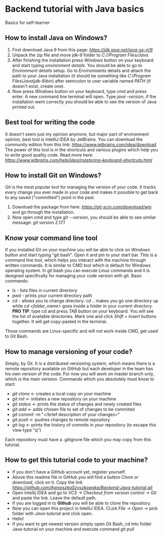 # Backend tutorial with Java basics
Basics for self-learner

## How to install Java on Windows?
1. First download Java 9 from this page: *https://jdk.java.net/java-se-ri/9*
2. Unpack the zip file and move jdk-9 folder to *C://Program Files/Java*.
3. After finishing the installation press *Windows* button on your keyboard and start typing *environment details*. You should be able to go to *Environment details* setup.
Go to Environments details and attach the path to your Java installation (it should be something like *C:\Program Files\Java\jdk-9\bin*) after semicolon to user variable named *PATH* (if doesn't exist, create one).
4. Now press *Windows* button on your keyboard, type *cmd* and press enter. A new command line terminal will open. Type *java -version*, if the installation went correctly you should be able to see the version of Java printed out.

## Best tool for writing the code
It doesn't seem just my opinion anymore, but major part of environment opinion, best tool is IntelliJ IDEA by JetBrains. You can download the community edition from this link:
https://www.jetbrains.com/idea/download
The power of this tool is in the shortcuts and various plugins which help you to write good quality code. Read more here: *https://www.jetbrains.com/help/idea/mastering-keyboard-shortcuts.html*

## How to install Git on Windows?
Git is the most popular tool for managing the version of your code. It tracks every change you ever made in your code and makes it possible to get back to any saved ("committed") point in the past.
1. Download the package from here: *https://git-scm.com/download/win* and go through the installation. 
2. Now open cmd and type *git --version*, you should be able to see similar message: *git version 2.17.1*

## Know your command line tool
If you installed Git on your machine you will be able to click on *Windows* button and start typing "git bash". Open it and pin to your start bar. This is a command line tool, 
which helps you interact with the machine through written commands. It is similar to CMD tool which is default for Windows operating system.
In git bash you can execute Linux commands and it is designed specifically for managing your code version with git.
Basic commands:
* ls - lists files in current directory
* pwd - prints your current directory path
* cd - allows you to change directory: *cd ..* makes you go one directory up while *cd <folder_name>* goes inside a folder in your current directory. 
**PRO TIP**: type cd and press *TAB* button on your keyboard. You will see the list of available directories. Mark one and click *Shift* + *Insert* buttons together. It will get copy-pasted in the terminal.

Those commands are Linux-specific and will not work inside CMD, get used to Git Bash.

## How to manage versioning of your code?
Simply, by Git. It is a distributed versioning system, which means there is a remote repository available on GitHub but each
developer in the team has his own version of the code. For now you will work on master branch only, which is the main verision.
Commands which you absolutely must know to start:
* *git clone* <- creates a local copy on your machine
* *git init* <- initiates a new repository on your machine
* *git status* <- prints the status of changes and newly created files
* *git add <filename>* <- adds chosen file to set of changes to be commited
* *git commit* -m "</brief description of your changes>"
* *git push* <- pushes changes to remote repository
* *git log* <- prints the history of commits in your repository (to escape this view type "q")

Each repository must have a .gitignore file which you may copy from this tutorial.


## How to get this tutorial code to your machine?
* If you don't have a GitHub account yet, register yourself. 
* Above this readme file in GitHub you will find a button *Clone or download*, click on it. Copy the link *https://github.com/AgnieszkaSzyszkowska/Backend-Java-tutorial.git*
* Open Intellij IDEA and go to *VCS -> Checkout from version control -> Git* and paste the link. Leave the default path. 
* If you are logged in to **Github** you will be able to clone the repository.
* Now you can open this project in IntelliJ IDEA. CLick *File -> Open ->* pick folder with *Java-tutorial* and click open. 
* Hello!
* If you want to get newest version simply open Git Bash, cd into folder Java-tutorial on your machine and execute command *git pull*
